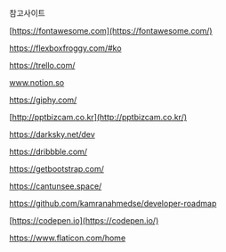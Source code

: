 참고사이트

[https://fontawesome.com](https://fontawesome.com/)

<https://flexboxfroggy.com/#ko>

<https://trello.com/>

www.notion.so

<https://giphy.com/>

[http://pptbizcam.co.kr](http://pptbizcam.co.kr/)

<https://darksky.net/dev>

<https://dribbble.com/>

<https://getbootstrap.com/>

<https://cantunsee.space/>

<https://github.com/kamranahmedse/developer-roadmap>

[https://codepen.io](https://codepen.io/)

<https://www.flaticon.com/home>
